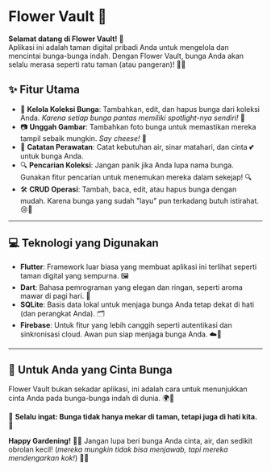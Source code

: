 # Flower Vault 🌸  

**Selamat datang di Flower Vault!** 🌼  
Aplikasi ini adalah taman digital pribadi Anda untuk mengelola dan mencintai bunga-bunga indah. Dengan Flower Vault, bunga Anda akan selalu merasa seperti ratu taman (atau pangeran)! 👑🌷  

## ✨ Fitur Utama

- 🌼 **Kelola Koleksi Bunga**: Tambahkan, edit, dan hapus bunga dari koleksi Anda. *Karena setiap bunga pantas memiliki spotlight-nya sendiri!* 🌟  
- 📷 **Unggah Gambar**: Tambahkan foto bunga untuk memastikan mereka tampil sebaik mungkin. *Say cheese!* 📸  
- 📝 **Catatan Perawatan**: Catat kebutuhan air, sinar matahari, dan cinta 💕 untuk bunga Anda.  
- 🔍 **Pencarian Koleksi**: Jangan panik jika Anda lupa nama bunga. Gunakan fitur pencarian untuk menemukan mereka dalam sekejap! 🔍  
- 🛠️ **CRUD Operasi**: Tambah, baca, edit, atau hapus bunga dengan mudah. Karena bunga yang sudah "layu" pun terkadang butuh istirahat. 😢🌻  

---

## 💻 Teknologi yang Digunakan  

- **Flutter**: Framework luar biasa yang membuat aplikasi ini terlihat seperti taman digital yang sempurna. 🖼️  
- **Dart**: Bahasa pemrograman yang elegan dan ringan, seperti aroma mawar di pagi hari. 🌹  
- **SQLite**: Basis data lokal untuk menjaga bunga Anda tetap dekat di hati (dan perangkat Anda). 🗂️  
- **Firebase**: Untuk fitur yang lebih canggih seperti autentikasi dan sinkronisasi cloud. Awan pun siap menjaga bunga Anda. ☁️🌸  

---

## 🌟 Untuk Anda yang Cinta Bunga  

Flower Vault bukan sekadar aplikasi, ini adalah cara untuk menunjukkan cinta Anda pada bunga-bunga indah di dunia. 🌍💐  

🌻 **Selalu ingat: Bunga tidak hanya mekar di taman, tetapi juga di hati kita.** 🌻  

**Happy Gardening!** 🌷✨ Jangan lupa beri bunga Anda cinta, air, dan sedikit obrolan kecil! (*mereka mungkin tidak bisa menjawab, tapi mereka mendengarkan kok!*) 🌼💬  



